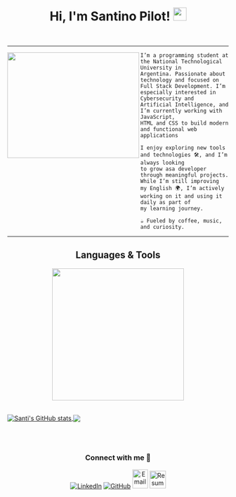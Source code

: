 <h1 align="center">
Hi, I'm Santino Pilot!
  <img src="https://media.giphy.com/media/hvRJCLFzcasrR4ia7z/giphy.gif" width="30"></h1>
<br/>

<hr>
<img style="vertical-align: middle;" align="left" src="https://media4.giphy.com/media/v1.Y2lkPTc5MGI3NjExb3g1cnBvcGNsNm5jMjZjMHQ1eTN6ang2ZHhqb29sOHAwcnpldWZ5YyZlcD12MV9pbnRlcm5hbF9naWZfYnlfaWQmY3Q9Zw/jBOOXxSJfG8kqMxT11/giphy.gif" width=300 height=240 />

```
I’m a programming student at the National Technological University in
Argentina. Passionate about technology and focused on
Full Stack Development. I’m especially interested in Cybersecurity and
Artificial Intelligence, and I’m currently working with JavaScript,
HTML and CSS to build modern and functional web applications

I enjoy exploring new tools and technologies 🛠️, and I’m always looking
to grow asa developer through meaningful projects. While I’m still improving
my English 🌍, I’m actively working on it and using it daily as part of
my learning journey.

☕ Fueled by coffee, music, and curiosity.
```

<hr>

<h2 align="center">Languages & Tools</h2> 
<p align="center">
<img width="300px" src="https://skillicons.dev/icons?i=js,html,css,git,vscode&perline=10" />
</p>
<br />

<a href="https://github.com/anuraghazra/github-readme-stats">
  <img align="center" src="https://github-readme-stats.vercel.app/api?username=santipiloot&show_icons=true&include_all_commits=true&theme=onedark" alt="Santi's GitHub stats" />
</a>
<a href="https://github.com/anuraghazra/github-readme-stats">
  <img align="center" src="https://github-readme-stats.vercel.app/api/top-langs/?username=santipiloot&layout=compact&theme=onedark" />
</a>

<br /><br />

<h3 align="center">Connect with me 🤝</h3>

<p align="center">
  <a href="https://www.linkedin.com/in/santino-pilot-51b642308"><img src="https://img.icons8.com/doodle/40/000000/linkedin--v2.png" alt="LinkedIn" /></a>
  <a href="https://github.com/santipiloot"><img src="https://img.icons8.com/doodle/40/000000/github--v1.png" alt="GitHub" /></a>
  <a href="https://mailto:santipilot@gmail.com"><img src="https://img.icons8.com/doodle/2x/gmail-new.png" style="width:35px; height:43px;" alt="Email" /></a>
  <a href="https://www.instagram.com/santipiloot/?hl=es%2F"><img src="https://img.icons8.com/doodle/40/000000/instagram-new--v2.png" style="width:37px; height:40px;" alt="Resume" /></a>
</p

